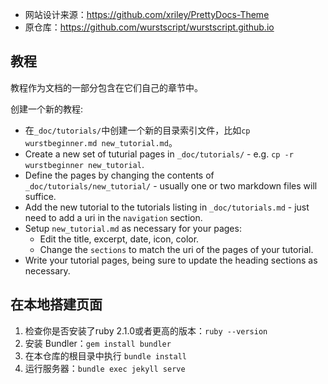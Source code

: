 * 网站设计来源：https://github.com/xriley/PrettyDocs-Theme
* 原仓库：https://github.com/wurstscript/wurstscript.github.io

## 教程

教程作为文档的一部分包含在它们自己的章节中。

创建一个新的教程:

* 在`_doc/tutorials/`中创建一个新的目录索引文件，比如`cp wurstbeginner.md new_tutorial.md`。
* Create a new set of tuturial pages in `_doc/tutorials/` - e.g. `cp -r wurstbeginner new_tutorial`.
* Define the pages by changing the contents of `_doc/tutorials/new_tutorial/` - usually one or two markdown files will suffice.
* Add the new tutorial to the tutorials listing in `_doc/tutorials.md` - just need to add a uri in the `navigation` section.
* Setup `new_tutorial.md` as necessary for your pages:
    - Edit the title, excerpt, date, icon, color.
    - Change the `sections` to match the uri of the pages of your tutorial.
* Write your tutorial pages, being sure to update the heading sections as necessary.

## 在本地搭建页面

1. 检查你是否安装了ruby 2.1.0或者更高的版本：`ruby --version`
2. 安装 Bundler：`gem install bundler`
3. 在本仓库的根目录中执行 `bundle install`
4. 运行服务器：`bundle exec jekyll serve`
